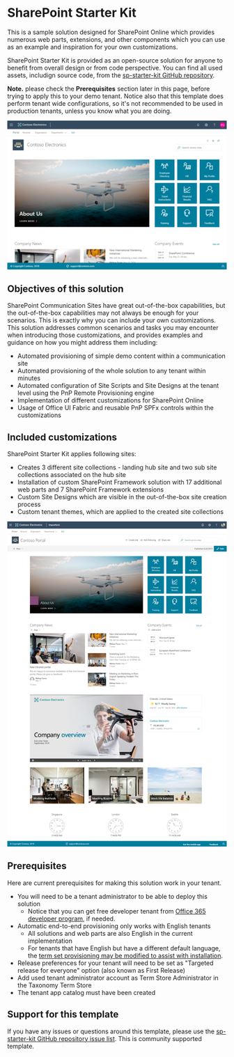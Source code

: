 # SharePoint Starter Kit

This is a sample solution designed for SharePoint Online which provides numerous web parts, extensions, and other components which you can use as an example and inspiration for your own customizations.

SharePoint Starter Kit is provided as an open-source solution for anyone to benefit from overall design or from code perspective. You can find all used assets, includign source code, from the [sp-starter-kit GitHub repository](https://github.com/SharePoint/sp-starter-kit).

**Note.** please check the **Prerequisites** section later in this page, before trying to apply this to your demo tenant. Notice also that this template does perform tenant wide configurations, so it's not recommended to be used in production tenants, unless you know what you are doing.

![SharePoint Starter Kit UI](./sp-starter-kit-front-page-16x9.png)

## Objectives of this solution

SharePoint Communication Sites have great out-of-the-box capabilities, but the out-of-the-box capabilities may not always be enough for your scenarios. This is exactly why you can include your own customizations. This solution addresses common scenarios and tasks you may encounter when introducing those customizations, and provides examples and guidance on how you might address them including:

- Automated provisioning of simple demo content within a communication site
- Automated provisioning of the whole solution to any tenant within minutes
- Automated configuration of Site Scripts and Site Designs at the tenant level using the PnP Remote Provisioning engine
- Implementation of different customizations for SharePoint Online
- Usage of Office UI Fabric and reusable PnP SPFx controls within the customizations

## Included customizations

SharePoint Starter Kit applies following sites:

- Creates 3 different site collections - landing hub site and two sub site collections associated on the hub site
- Installation of custom SharePoint Framework solution with 17 additional web parts and 7 SharePoint Framework extensions
- Custom Site Designs which are visible in the out-of-the-box site creation process
- Custom tenant themes, which are applied to the created site collections

![SharePoint Starter Kit UI](./assets/ext-portal-footer.png)

## Prerequisites

Here are current prerequisites for making this solution work in your tenant.

- You will need to be a tenant administrator to be able to deploy this solution
    - Notice that you can get free developer tenant from [Office 365 developer program](https://developer.microsoft.com/en-us/office/dev-program), if needed.
- Automatic end-to-end provisioning only works with English tenants
    - All solutions and web parts are also English in the current implementation
    - For tenants that have English but have a different default language, the [term set provisioning may be modified to assist with installation](./documentation/term-store.md#non-english-tenants).
- Release preferences for your tenant will need to be set as "Targeted release for everyone" option (also known as First Release)
- Add used tenant administrator account as Term Store Administrator in the Taxonomy Term Store 
- The tenant app catalog must have been created

## Support for this template

If you have any issues or questions around this template, please use the [sp-starter-kit GitHub repository issue list](https://github.com/SharePoint/sp-starter-kit/issues). This is community supported template.

